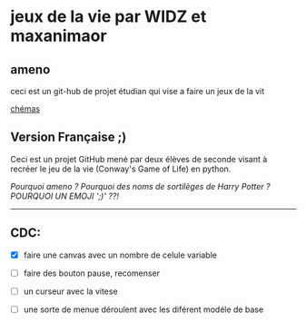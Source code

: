 # jeux de la vie par WIDZ et maxanimaor
## ameno

ceci est un git-hub de projet étudian qui vise a faire un jeux de la vit

[chémas](https://docs.google.com/drawings/d/1JntmZIgbLRKkuHI4Znqq8VdsErG-3tko6FICYNuLos8/edit?usp=sharing)



## Version Française ;)

Ceci est un projet GitHub mené par deux élèves de seconde visant à recréer le jeu de la vie (Conway's Game of Life) en python.


*Pourquoi ameno ? Pourquoi des noms de sortilèges de Harry Potter ? POURQUOI UN EMOJI ';)' ??!*

----------

## CDC:
- [x] faire une canvas avec un nombre de celule variable
- [ ] faire des bouton pause, recomenser
- [ ] un curseur avec la vitese 
- [ ] une sorte de menue déroulent avec les diférent modéle de base
  
